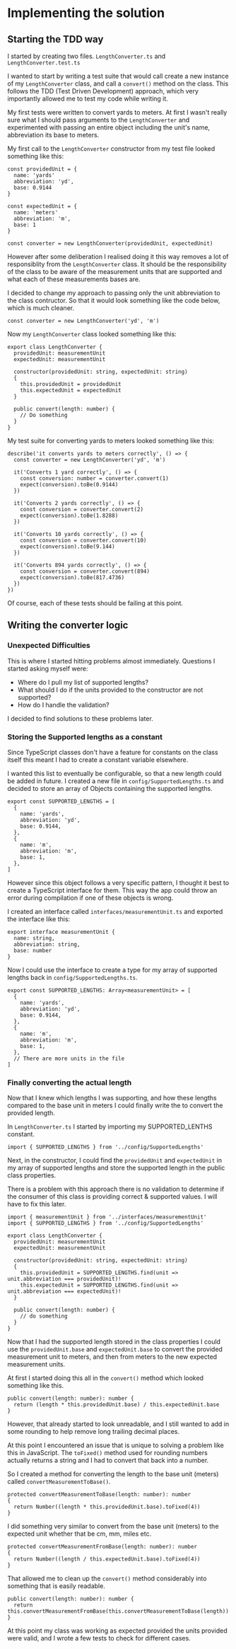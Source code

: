 # Implementing the solution

## Starting the TDD way

I started by creating two files. 
`LengthConverter.ts` and `LengthConverter.test.ts`

I wanted to start by writing a test suite that would call create a new instance of my `LengthConverter` class, and call a `convert()` method on the class. This follows the TDD (Test Driven Development) approach, which very importantly allowed me to test my code while writing it.

My first tests were written to convert yards to meters. At first I wasn't really sure what I should pass arguments to the `LengthConverter` and experimented with passing an entire object including the unit's name, abbreviation its base to meters. 

My first call to the `LengthConverter` constructor from my test file looked something like this:
```
const providedUnit = {
  name: 'yards'
  abbreviation: 'yd',
  base: 0.9144
}

const expectedUnit = {
  name: 'meters'
  abbreviation: 'm',
  base: 1
}

const converter = new LengthConverter(providedUnit, expectedUnit)
```

However after some deliberation I realised doing it this way removes a lot of responsiblity from the `LengthConverter` class. It should be the responsibility of the class to be aware of the measurement units that are supported and what each of these measurements bases are. 

I decided to change my approach to passing only the unit abbreviation to the class contructor. So that it would look something like the code below, which is much cleaner.

```
const converter = new LengthConverter('yd', 'm')
```

Now my `LengthConverter` class looked something like this:

```
export class LengthConverter {
  providedUnit: measurementUnit
  expectedUnit: measurementUnit

  constructor(providedUnit: string, expectedUnit: string)
  {
    this.providedUnit = providedUnit
    this.expectedUnit = expectedUnit
  }

  public convert(length: number) {
    // Do something
  }
}
```

My test suite for converting yards to meters looked something like this:

```
describe('it converts yards to meters correctly', () => {
  const converter = new LengthConverter('yd', 'm')

  it('Converts 1 yard correctly', () => {
    const conversion: number = converter.convert(1)
    expect(conversion).toBe(0.9144)
  })

  it('Converts 2 yards correctly', () => {
    const conversion = converter.convert(2)
    expect(conversion).toBe(1.8288)
  })

  it('Converts 10 yards correctly', () => {
    const conversion = converter.convert(10)
    expect(conversion).toBe(9.144)
  })

  it('Converts 894 yards correctly', () => {
    const conversion = converter.convert(894)
    expect(conversion).toBe(817.4736)
  })
})
```

Of course, each of these tests should be failing at this point.

## Writing the converter logic

### Unexpected Difficulties

This is where I started hitting problems almost immediately. Questions I started asking myself were:
- Where do I pull my list of supported lengths?
- What should I do if the units provided to the constructor are not supported?
- How do I handle the validation?

I decided to find solutions to these problems later. 

### Storing the Supported lengths as a constant

Since TypeScript classes don't have a feature for constants on the class itself this meant I had to create a constant variable elsewhere.

I wanted this list to eventually be configurable, so that a new length could be added in future. I created a new file in `config/SupportedLengths.ts` and decided to store an array of Objects containing the supported lengths.

```
export const SUPPORTED_LENGTHS = [
  {
    name: 'yards',
    abbreviation: 'yd',
    base: 0.9144,
  },
  {
    name: 'm',
    abbreviation: 'm',
    base: 1,
  },
]
```

However since this object follows a very specific pattern, I thought it best to create a TypeScript interface for them. This way the app could throw an error during compilation if one of these objects is wrong.

I created an interface called `interfaces/measurementUnit.ts` and exported the interface like this:

```
export interface measurementUnit {
  name: string,
  abbreviation: string,
  base: number
}
```

Now I could use the interface to create a type for my array of supported lengths back in `config/SupportedLengths.ts`.

```
export const SUPPORTED_LENGTHS: Array<measurementUnit> = [
  {
    name: 'yards',
    abbreviation: 'yd',
    base: 0.9144,
  },
  {
    name: 'm',
    abbreviation: 'm',
    base: 1,
  },
  // There are more units in the file
]
```

### Finally converting the actual length

Now that I knew which lengths I was supporting, and how these lengths compared to the base unit in meters I could finally write the to convert the provided length.

In `LengthConverter.ts` I started by importing my SUPPORTED_LENTHS constant.

```
import { SUPPORTED_LENGTHS } from '../config/SupportedLengths'
```

Next, in the constructor, I could find the `providedUnit` and `expectedUnit` in my array of supported lengths and store the supported length in the public class properties. 

There is a problem with this approach there is no validation to determine if the consumer of this class is providing correct & supported values. I will have to fix this later.

```
import { measurementUnit } from '../interfaces/measurementUnit'
import { SUPPORTED_LENGTHS } from '../config/SupportedLengths'

export class LengthConverter {
  providedUnit: measurementUnit
  expectedUnit: measurementUnit

  constructor(providedUnit: string, expectedUnit: string)
  {
    this.providedUnit = SUPPORTED_LENGTHS.find(unit => unit.abbreviation === providedUnit)!
    this.expectedUnit = SUPPORTED_LENGTHS.find(unit => unit.abbreviation === expectedUnit)!
  }

  public convert(length: number) {
    // do something
  }
}
```

Now that I had the supported length stored in the class properties I could use the `providedUnit.base` and  `expectedUnit.base` to convert the provided measurement unit to meters, and then from meters to the new expected measurement units.

At first I started doing this all in the `convert()` method which looked something like this.
```
public convert(length: number): number {
  return (length * this.providedUnit.base) / this.expectedUnit.base
}
```

However, that already started to look unreadable, and I still wanted to add in some rounding to help remove long trailing decimal places.

At this point I encountered an issue that is unique to solving a problem like this in JavaScript. The `toFixed()` method used for rounding numbers actually returns a string and I had to convert that back into a number.

So I created a method for converting the length to the base unit (meters) called `convertMeasurementToBase()`.

```
protected convertMeasurementToBase(length: number): number
{
  return Number((length * this.providedUnit.base).toFixed(4))
}
```

I did something very similar to convert from the base unit (meters) to the expected unit whether that be cm, mm, miles etc.
```
protected convertMeasurementFromBase(length: number): number
{
  return Number((length / this.expectedUnit.base).toFixed(4))
}
```

That allowed me to clean up the `convert()` method considerably into something that is easily readable.

```
public convert(length: number): number {
  return this.convertMeasurementFromBase(this.convertMeasurementToBase(length))
}
```

At this point my class was working as expected provided the units provided were valid, and I wrote a few tests to check for different cases.